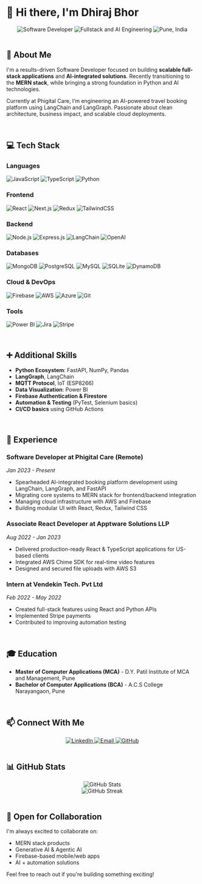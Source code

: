 # 👋 Hi there, I'm Dhiraj Bhor

<div align="center">
  <img src="https://img.shields.io/badge/Role-Software%20Developer-brightgreen" alt="Software Developer" />
  <img src="https://img.shields.io/badge/Focus-Fullstack%20%26%20AI%20Engineering-blue" alt="Fullstack and AI Engineering" />
  <img src="https://img.shields.io/badge/Location-Pune%2C%20India-orange" alt="Pune, India" />
</div>

<br />

## 🚀 About Me

I'm a results-driven Software Developer focused on building **scalable full-stack applications** and **AI-integrated solutions**. Recently transitioning to the **MERN stack**, while bringing a strong foundation in Python and AI technologies.

Currently at Phigital Care, I’m engineering an AI-powered travel booking platform using LangChain and LangGraph. Passionate about clean architecture, business impact, and scalable cloud deployments.

<br />

## 💻 Tech Stack

### Languages
![JavaScript](https://img.shields.io/badge/JavaScript-F7DF1E?style=for-the-badge&logo=javascript&logoColor=black)
![TypeScript](https://img.shields.io/badge/TypeScript-007ACC?style=for-the-badge&logo=typescript&logoColor=white)
![Python](https://img.shields.io/badge/Python-3776AB?style=for-the-badge&logo=python&logoColor=white)

### Frontend
![React](https://img.shields.io/badge/React-20232A?style=for-the-badge&logo=react&logoColor=61DAFB)
![Next.js](https://img.shields.io/badge/Next.js-000000?style=for-the-badge&logo=next.js&logoColor=white)
![Redux](https://img.shields.io/badge/Redux-593D88?style=for-the-badge&logo=redux&logoColor=white)
![TailwindCSS](https://img.shields.io/badge/TailwindCSS-06B6D4?style=for-the-badge&logo=tailwind-css&logoColor=white)

### Backend
![Node.js](https://img.shields.io/badge/Node.js-339933?style=for-the-badge&logo=nodedotjs&logoColor=white)
![Express.js](https://img.shields.io/badge/Express.js-000000?style=for-the-badge&logo=express&logoColor=white)
![LangChain](https://img.shields.io/badge/LangChain-000000?style=for-the-badge&logo=chainlink&logoColor=white)
![OpenAI](https://img.shields.io/badge/OpenAI-412991?style=for-the-badge&logo=openai&logoColor=white)

### Databases
![MongoDB](https://img.shields.io/badge/MongoDB-4EA94B?style=for-the-badge&logo=mongodb&logoColor=white)
![PostgreSQL](https://img.shields.io/badge/PostgreSQL-316192?style=for-the-badge&logo=postgresql&logoColor=white)
![MySQL](https://img.shields.io/badge/MySQL-00000F?style=for-the-badge&logo=mysql&logoColor=white)
![SQLite](https://img.shields.io/badge/SQLite-07405E?style=for-the-badge&logo=sqlite&logoColor=white)
![DynamoDB](https://img.shields.io/badge/DynamoDB-4053D6?style=for-the-badge&logo=amazon-dynamodb&logoColor=white)

### Cloud & DevOps
![Firebase](https://img.shields.io/badge/Firebase-FFCA28?style=for-the-badge&logo=firebase&logoColor=black)
![AWS](https://img.shields.io/badge/AWS-232F3E?style=for-the-badge&logo=amazon-aws&logoColor=white)
![Azure](https://img.shields.io/badge/Azure-0078D4?style=for-the-badge&logo=microsoft-azure&logoColor=white)
![Git](https://img.shields.io/badge/Git-F05032?style=for-the-badge&logo=git&logoColor=white)

### Tools
![Power BI](https://img.shields.io/badge/Power_BI-F2C811?style=for-the-badge&logo=powerbi&logoColor=black)
![Jira](https://img.shields.io/badge/Jira-0052CC?style=for-the-badge&logo=jira&logoColor=white)
![Stripe](https://img.shields.io/badge/Stripe-008CDD?style=for-the-badge&logo=stripe&logoColor=white)

<br />

## ➕ Additional Skills

- **Python Ecosystem**: FastAPI, NumPy, Pandas
- **LangGraph**, LangChain
- **MQTT Protocol**, IoT (ESP8266)
- **Data Visualization**: Power BI
- **Firebase Authentication & Firestore**
- **Automation & Testing** (PyTest, Selenium basics)
- **CI/CD basics** using GitHub Actions

<br />

## 🏢 Experience

### Software Developer at Phigital Care (Remote)
*Jan 2023 - Present*
- Spearheaded AI-integrated booking platform development using LangChain, LangGraph, and FastAPI
- Migrating core systems to MERN stack for frontend/backend integration
- Managing cloud infrastructure with AWS and Firebase
- Building modular UI with React, Redux, Tailwind CSS

### Associate React Developer at Apptware Solutions LLP
*Aug 2022 - Jan 2023*
- Delivered production-ready React & TypeScript applications for US-based clients
- Integrated AWS Chime SDK for real-time video features
- Designed and secured file uploads with AWS S3

### Intern at Vendekin Tech. Pvt Ltd
*Feb 2022 - May 2022*
- Created full-stack features using React and Python APIs
- Implemented Stripe payments
- Contributed to improving automation testing

<br />

## 🎓 Education

- **Master of Computer Applications (MCA)** - D.Y. Patil Institute of MCA and Management, Pune  
- **Bachelor of Computer Applications (BCA)** - A.C.S College Narayangaon, Pune

<br />

## 📫 Connect With Me

<div align="center">
  <a href="https://linkedin.com/in/dhirajbhor11" target="_blank">
    <img src="https://img.shields.io/badge/LinkedIn-0077B5?style=for-the-badge&logo=linkedin&logoColor=white" alt="LinkedIn" />
  </a>
  <a href="mailto:dhirajbhor11@gmail.com">
    <img src="https://img.shields.io/badge/Email-D14836?style=for-the-badge&logo=gmail&logoColor=white" alt="Email" />
  </a>
  <a href="https://github.com/dhirajbhor11" target="_blank">
    <img src="https://img.shields.io/badge/GitHub-100000?style=for-the-badge&logo=github&logoColor=white" alt="GitHub" />
  </a>
</div>

<br />

## 📊 GitHub Stats

<div align="center">
  <img src="https://github-readme-stats.vercel.app/api?username=dhirajbhor11&show_icons=true&theme=radical" alt="GitHub Stats" />
</div>

<div align="center">
  <img src="https://github-readme-streak-stats.herokuapp.com/?user=dhirajbhor11&theme=radical" alt="GitHub Streak" />
</div>

<br />

## 🤝 Open for Collaboration

I'm always excited to collaborate on:
- MERN stack products
- Generative AI & Agentic AI
- Firebase-based mobile/web apps
- AI + automation solutions

Feel free to reach out if you're building something exciting!
